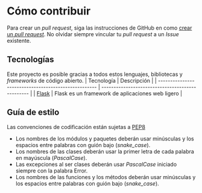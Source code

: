 # Cómo contribuir

Para crear un _pull request_, siga las instrucciones de GitHub en como [crear un _pull request_](https://docs.github.com/en/github/collaborating-with-issues-and-pull-requests/proposing-changes-to-your-work-with-pull-requests/creating-a-pull-request). No olvidar siempre vincular tu _pull request_ a un _Issue_ existente.

## Tecnologías

Este proyecto es posible gracias a todos estos lenguajes, bibliotecas y _frameworks_ de código abierto.
| Tecnología                                           | Descripción                                      |
| ---------------------------------------------------- | ------------------------------------------------ |
| [Flask](https://flask.palletsprojects.com/en/2.0.x/) | Flask es un framework de aplicaciones web ligero |

## Guía de estilo
Las convenciones de codificación están sujetas a [PEP8](https://www.python.org/dev/peps/pep-0008/)

- Los nombres de los módulos y paquetes deberán usar minúsculas y los espacios entre palabras con guión bajo (_snake_case_).
- Los nombres de las clases deberán usar la primer letra de cada palabra en mayúscula (_PascalCase_).
- Las excepciones al ser clases deberán usar _PascalCase_ iniciado siempre con la palabra Error.
- Los nombres de las funciones y los métodos deberán usar minúsculas y los espacios entre palabras con guión bajo (_snake_case_).
